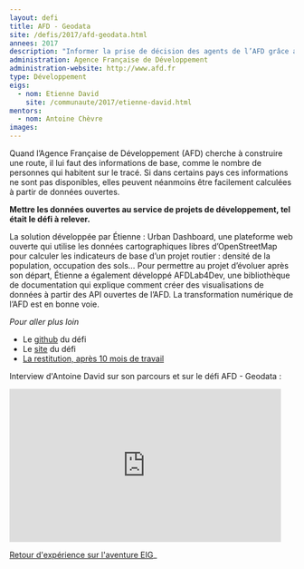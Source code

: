```yaml
---
layout: defi
title: AFD - Geodata
site: /defis/2017/afd-geodata.html
annees: 2017
description: "Informer la prise de décision des agents de l’AFD grâce aux données"
administration: Agence Française de Développement
administration-website: http://www.afd.fr
type: Développement
eigs:
  - nom: Etienne David
    site: /communaute/2017/etienne-david.html
mentors: 
  - nom: Antoine Chèvre
images:
---
```


Quand l’Agence Française de Développement (AFD) cherche à construire
une route, il lui faut des informations de base, comme le nombre de
personnes qui habitent sur le tracé.  Si dans certains pays ces
informations ne sont pas disponibles, elles peuvent néanmoins être
facilement calculées à partir de données ouvertes.

**Mettre les données ouvertes au service de projets de développement,
tel était le défi à relever.**

La solution développée par Étienne : Urban Dashboard, une plateforme
web ouverte qui utilise les données cartographiques libres
d’OpenStreetMap pour calculer les indicateurs de base d’un projet
routier : densité de la population, occupation des sols… Pour
permettre au projet d’évoluer après son départ, Étienne a également
développé AFDLab4Dev, une bibliothèque de documentation qui explique
comment créer des visualisations de données à partir des API ouvertes
de l’AFD. La transformation numérique de l’AFD est en bonne voie.

_Pour aller plus loin_

* Le [github](https://github.com/entrepreneur-interet-general/AFD_projects) du défi
* Le [site](https://data.afd.fr/urban.html) du défi
* [La restitution, après 10 mois de travail](https://www.dailymotion.com/video/x6b9mca?playlist=x54m4i)

Interview d'Antoine David sur son parcours et sur le défi AFD - Geodata : 
<iframe frameborder="0" width="480" height="270" src="https://www.dailymotion.com/embed/video/x5qmebk" allowfullscreen allow="autoplay"></iframe>

[Retour d'expérience sur l'aventure EIG](https://www.dailymotion.com/video/x64z39y)_
